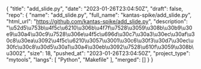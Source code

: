 {
    "title": "add_slide.py",
    "date": "2023-01-26T23:04:50Z",
    "draft": false,
    "repo": {
        "name": "add_slide.py",
        "full_name": "kantas-spike/add_slide.py",
        "html_url": "https://github.com/kantas-spike/add_slide.py",
        "description": "\u52d5\u753b\u4f5c\u6210\u306b\u4f7f\u7528\u3059\u308b\u30b9\u30e9\u30a4\u30c9\u7528\u306e\u4f5c\u696d\u30c7\u30a3\u30ec\u30af\u30c8\u30ea\u3092\u4f5c\u6210\u3057\u3001\u30c6\u30f3\u30d7\u30ec\u30fc\u30c8\u30d5\u30a1\u30a4\u30eb\u3092\u7528\u610f\u3059\u308b\u3002",
        "size": 18,
        "pushed_at": "2023-01-26T23:04:50Z",
        "project_type": "mytools",
        "langs": [
            "Python",
            "Makefile"
        ],
        "merged": []
    }
}